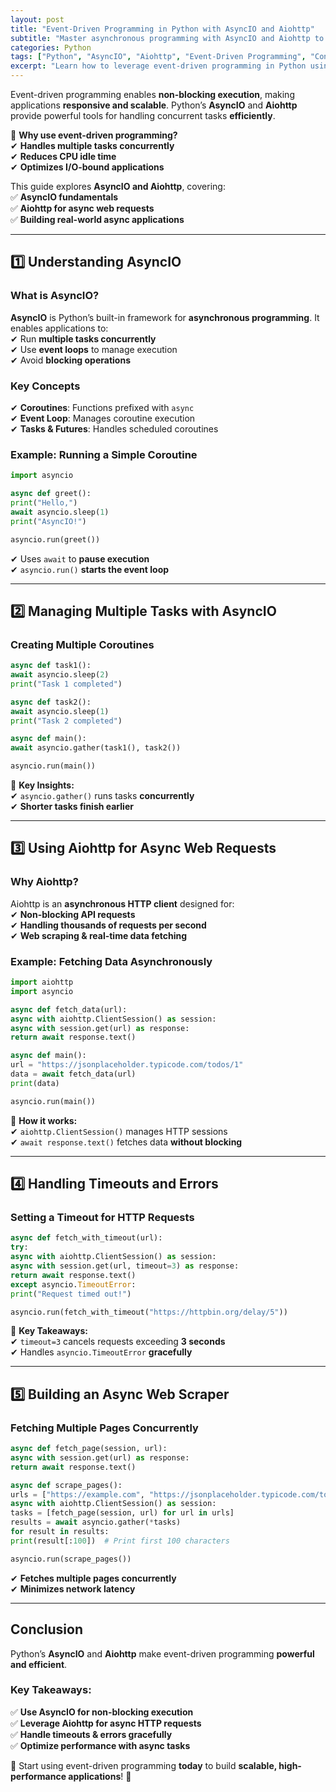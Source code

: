 ```yaml
---
layout: post
title: "Event-Driven Programming in Python with AsyncIO and Aiohttp"
subtitle: "Master asynchronous programming with AsyncIO and Aiohttp to build high-performance Python applications"
categories: Python
tags: ["Python", "AsyncIO", "Aiohttp", "Event-Driven Programming", "Concurrency", "Networking"]
excerpt: "Learn how to leverage event-driven programming in Python using AsyncIO and Aiohttp to build scalable and high-performance applications."
---
```

Event-driven programming enables **non-blocking execution**, making applications **responsive and scalable**. Python’s **AsyncIO** and **Aiohttp** provide powerful tools for handling concurrent tasks **efficiently**.

🔹 **Why use event-driven programming?**  
✔ **Handles multiple tasks concurrently**  
✔ **Reduces CPU idle time**  
✔ **Optimizes I/O-bound applications**

This guide explores **AsyncIO and Aiohttp**, covering:  
✅ **AsyncIO fundamentals**  
✅ **Aiohttp for async web requests**  
✅ **Building real-world async applications**

---

## 1️⃣ Understanding AsyncIO

### **What is AsyncIO?**

**AsyncIO** is Python’s built-in framework for **asynchronous programming**. It enables applications to:  
✔ Run **multiple tasks concurrently**  
✔ Use **event loops** to manage execution  
✔ Avoid **blocking operations**

### **Key Concepts**

✔ **Coroutines**: Functions prefixed with `async`  
✔ **Event Loop**: Manages coroutine execution  
✔ **Tasks & Futures**: Handles scheduled coroutines

### **Example: Running a Simple Coroutine**

```python
import asyncio

async def greet():  
print("Hello,")  
await asyncio.sleep(1)  
print("AsyncIO!")

asyncio.run(greet())  
```

✔ Uses `await` to **pause execution**  
✔ `asyncio.run()` **starts the event loop**

---

## 2️⃣ Managing Multiple Tasks with AsyncIO

### **Creating Multiple Coroutines**

```python
async def task1():  
await asyncio.sleep(2)  
print("Task 1 completed")

async def task2():  
await asyncio.sleep(1)  
print("Task 2 completed")

async def main():  
await asyncio.gather(task1(), task2())

asyncio.run(main())  
```

🔹 **Key Insights:**  
✔ `asyncio.gather()` runs tasks **concurrently**  
✔ **Shorter tasks finish earlier**

---

## 3️⃣ Using Aiohttp for Async Web Requests

### **Why Aiohttp?**

Aiohttp is an **asynchronous HTTP client** designed for:  
✔ **Non-blocking API requests**  
✔ **Handling thousands of requests per second**  
✔ **Web scraping & real-time data fetching**

### **Example: Fetching Data Asynchronously**

```python
import aiohttp  
import asyncio

async def fetch_data(url):  
async with aiohttp.ClientSession() as session:  
async with session.get(url) as response:  
return await response.text()

async def main():  
url = "https://jsonplaceholder.typicode.com/todos/1"  
data = await fetch_data(url)  
print(data)

asyncio.run(main())  
```

🔹 **How it works:**  
✔ `aiohttp.ClientSession()` manages HTTP sessions  
✔ `await response.text()` fetches data **without blocking**

---

## 4️⃣ Handling Timeouts and Errors

### **Setting a Timeout for HTTP Requests**

```python
async def fetch_with_timeout(url):  
try:  
async with aiohttp.ClientSession() as session:  
async with session.get(url, timeout=3) as response:  
return await response.text()  
except asyncio.TimeoutError:  
print("Request timed out!")

asyncio.run(fetch_with_timeout("https://httpbin.org/delay/5"))  
```

🔹 **Key Takeaways:**  
✔ `timeout=3` cancels requests exceeding **3 seconds**  
✔ Handles `asyncio.TimeoutError` **gracefully**

---

## 5️⃣ Building an Async Web Scraper

### **Fetching Multiple Pages Concurrently**

```python
async def fetch_page(session, url):  
async with session.get(url) as response:  
return await response.text()

async def scrape_pages():  
urls = ["https://example.com", "https://jsonplaceholder.typicode.com/todos/1"] 
async with aiohttp.ClientSession() as session:  
tasks = [fetch_page(session, url) for url in urls]  
results = await asyncio.gather(*tasks)  
for result in results:  
print(result[:100])  # Print first 100 characters

asyncio.run(scrape_pages())  
```

✔ **Fetches multiple pages concurrently**  
✔ **Minimizes network latency**

---

## Conclusion

Python’s **AsyncIO** and **Aiohttp** make event-driven programming **powerful and efficient**.

### **Key Takeaways:**
✅ **Use AsyncIO for non-blocking execution**  
✅ **Leverage Aiohttp for async HTTP requests**  
✅ **Handle timeouts & errors gracefully**  
✅ **Optimize performance with async tasks**

📌 Start using event-driven programming **today** to build **scalable, high-performance applications**! 🚀

